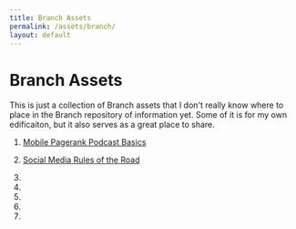 ```yaml
---
title: Branch Assets
permalink: /assets/branch/
layout: default
---
```


Branch Assets
=============

This is just a collection of Branch assets that I don't really know where to place in the Branch repository of information yet. Some of it is for my own edificaiton, but it also serves as a great place to share. 

1. [Mobile Pagerank Podcast Basics](Mobile-Pagerank-Podcast.md)

2. [Social Media Rules of the Road](Social-Media-ROR.md)

3.

4.

5.

6.

7.

